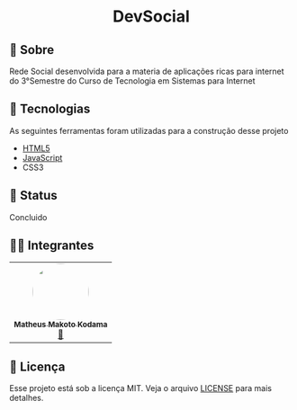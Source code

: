 <h1 align="center">DevSocial</h1>

## :bookmark: Sobre
<p>
  Rede Social desenvolvida para a materia de aplicações ricas para internet do 3°Semestre do Curso de Tecnologia em Sistemas para Internet
</p>

## :rocket: Tecnologias

As seguintes ferramentas foram utilizadas para a construção desse projeto

-  [HTML5](https://html5.org/)
-  [JavaScript](https://www.javascript.com)
-  CSS3

## :checkered_flag: Status
<p>
Concluido
</p>


## :technologist: Integrantes
<table>
  <tr>
    <td align="center"><a href="https://github.com/MMKODAMA"><img style="border-radius: 50%;" src="https://avatars2.githubusercontent.com/u/39354289?s=460&u=a4809d3dd00f4207207684c69ce5c582ba5baec3&v=4" width="100px;" alt=""/><br /><sub><b>Matheus Makoto Kodama</b></sub></a><br /><a href="https://github.com/MMKODAMA" title="GitHub Matheus Makoto">🚀</a></td>
  </tr>
</table>

## :memo: Licença
Esse projeto está sob a licença MIT. Veja o arquivo [LICENSE](LICENSE) para mais detalhes.
